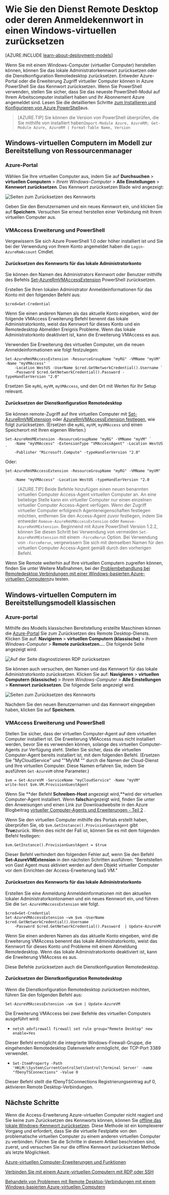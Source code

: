 <properties
    pageTitle="Setzen Sie das Kennwort oder die Remotedesktop-Konfiguration auf einen Windows-virtuellen | Microsoft Azure"
    description="Informationen Sie zum Zurücksetzen des Kennworts für ein Konto oder Remote Desktop Services auf einem Windows virtuellen Computer mit dem Azure-Portal oder Azure PowerShell."
    services="virtual-machines-windows"
    documentationCenter=""
    authors="iainfoulds"
    manager="timlt"
    editor=""
    tags="azure-resource-manager"/>

<tags
    ms.service="virtual-machines-windows"
    ms.workload="infrastructure-services"
    ms.tgt_pltfrm="vm-windows"
    ms.devlang="na"
    ms.topic="article"
    ms.date="09/01/2016"
    ms.author="iainfou"/>

# <a name="how-to-reset-the-remote-desktop-service-or-its-login-password-in-a-windows-vm"></a>Wie Sie den Dienst Remote Desktop oder deren Anmeldekennwort in einen Windows-virtuellen zurücksetzen

[AZURE.INCLUDE [learn-about-deployment-models](../../includes/learn-about-deployment-models-both-include.md)]

Wenn Sie mit einem Windows-Computer (virtueller Computer) herstellen können, können Sie das lokale Administratorkennwort zurücksetzen oder die Dienstkonfiguration Remotedesktop zurücksetzen. Entweder Azure-Portal oder die Erweiterung Zugriff virtueller Computer können in Azure PowerShell Sie das Kennwort zurücksetzen. Wenn Sie PowerShell verwenden, stellen Sie sicher, dass Sie das neueste PowerShell-Modul auf Ihrem Arbeitscomputer installiert haben und Ihr Abonnement Azure angemeldet sind. Lesen Sie die detaillierten Schritte [zum Installieren und Konfigurieren von Azure PowerShell](../powershell-install-configure.md)aus.

> [AZURE.TIP] Sie können die Version von PowerShell überprüfen, die Sie mithilfe von installiert haben`Import-Module Azure, AzureRM; Get-Module Azure, AzureRM | Format-Table Name, Version`

## <a name="windows-vms-in-resource-manager-deployment-model"></a>Windows-virtuellen Computern im Modell zur Bereitstellung von Ressourcenmanager

### <a name="azure-portal"></a>Azure-Portal
Wählen Sie Ihre virtuellen Computer aus, indem Sie auf **Durchsuchen** > **virtuellen Computern** > *Ihrem Windows-Computer* > **Alle Einstellungen** > **Kennwort zurücksetzen**. Das Kennwort zurücksetzen Blade wird angezeigt:

![Seiten zum Zurücksetzen des Kennworts](./media/virtual-machines-windows-reset-rdp/Portal-RM-PW-Reset-Windows.png)

Geben Sie den Benutzernamen und ein neues Kennwort ein, und klicken Sie auf **Speichern**. Versuchen Sie erneut herstellen einer Verbindung mit Ihrem virtuellen Computer aus.

### <a name="vmaccess-extension-and-powershell"></a>VMAccess Erweiterung und PowerShell

Vergewissern Sie sich Azure PowerShell 1.0 oder höher installiert ist und Sie bei der Verwendung von Ihrem Konto angemeldet haben die `Login-AzureRmAccount` Cmdlet.

#### <a name="reset-the-local-administrator-account-password"></a>**Zurücksetzen des Kennworts für das lokale Administratorkonto**

Sie können den Namen des Administrators Kennwort oder Benutzer mithilfe des Befehls [Set-AzureRmVMAccessExtension](https://msdn.microsoft.com/library/mt619447.aspx) PowerShell zurücksetzen.

Erstellen Sie Ihren lokalen Administrator Anmeldeinformationen für das Konto mit den folgenden Befehl aus:

    $cred=Get-Credential

Wenn Sie einen anderen Namen als das aktuelle Konto eingeben, wird der folgende VMAccess Erweiterung Befehl benennt das lokale Administratorkonto, weist das Kennwort für dieses Konto und ein Remotedesktop Abmelden Ereignis Probleme. Wenn das lokale Administratorkonto deaktiviert ist, kann die Erweiterung VMAccess es aus.

Verwenden Sie Erweiterung des virtuellen Computer, um die neuen Anmeldeinformationen wie folgt festzulegen:

    Set-AzureRmVMAccessExtension -ResourceGroupName "myRG" -VMName "myVM" -Name "myVMAccess" `
        -Location WestUS -UserName $cred.GetNetworkCredential().Username `
        -Password $cred.GetNetworkCredential().Password -typeHandlerVersion "2.0"


Ersetzen Sie `myRG`, `myVM`, `myVMAccess`, und den Ort mit Werten für Ihr Setup relevant.


#### <a name="reset-the-remote-desktop-service-configuration"></a>**Zurücksetzen der Dienstkonfiguration Remotedesktop**

Sie können remote-Zugriff auf Ihre virtuellen Computer mit [Set-AzureRmVMExtension](https://msdn.microsoft.com/library/mt603745.aspx) oder [AzureRmVMAccessExtension festlegen](https://msdn.microsoft.com/library/mt619447.aspx), wie folgt zurücksetzen. (Ersetzen die `myRG`, `myVM`, `myVMAccess` und einen Speicherort mit Ihren eigenen Werten.)

    Set-AzureRmVMExtension -ResourceGroupName "myRG" -VMName "myVM" `
        -Name "myVMAccess" -ExtensionType "VMAccessAgent" -Location WestUS `
        -Publisher "Microsoft.Compute" -typeHandlerVersion "2.0"

Oder:<br>

    Set-AzureRmVMAccessExtension -ResourceGroupName "myRG" -VMName "myVM" `
        -Name "myVMAccess" -Location WestUS -typeHandlerVersion "2.0


> [AZURE.TIP] Beide Befehle hinzufügen einen neuen benannten virtuellen Computer Access-Agent virtuellen Computer an. An eine beliebige Stelle kann ein virtueller Computer nur einen einzelnen virtueller Computer Access-Agent verfügen. Wenn der Zugriff virtueller Computer erfolgreich Agenteneigenschaften festlegen möchten, entfernen Sie den Access-Agent zuvor festlegen, indem Sie entweder `Remove-AzureRmVMAccessExtension` oder `Remove-AzureRmVMExtension`. Beginnend mit Azure PowerShell Version 1.2.2, können Sie diesen Schritt bei Verwendung von vermeiden `Set-AzureRmVMExtension` mit einem `-ForceRerun` Option. Bei Verwendung von `-ForceRerun`, vergewissern Sie sich mit demselben Namen für den virtuellen Computer Access-Agent gemäß durch den vorherigen Befehl.

Wenn Sie Remote weiterhin auf Ihre virtuellen Computern zugreifen können, finden Sie unter Weitere Maßnahmen, bei der [Problembehandlung bei Remotedesktop Verbindungen mit einer Windows-basierten Azure-virtuellen Computern](virtual-machines-windows-troubleshoot-rdp-connection.md)zu testen.


## <a name="windows-vms-in-the-classic-deployment-model"></a>Windows-virtuellen Computern im Bereitstellungsmodell klassischen

### <a name="azure-portal"></a>Azure-portal

Mithilfe des Modells klassischen Bereitstellung erstellte Maschinen können die [Azure-Portal](https://portal.azure.com) Sie zum Zurücksetzen des Remote Desktop-Diensts. Klicken Sie auf: **Navigieren** > **virtuellen Computern (klassische)** > *Ihrem Windows-Computer* > **Remote zurücksetzen...**. Die folgende Seite angezeigt wird.

![Auf der Seite diagnostizieren RDP zurücksetzen](./media/virtual-machines-windows-reset-rdp/Portal-RDP-Reset-Windows.png)

Sie können auch versuchen, den Namen und das Kennwort für das lokale Administratorkonto zurücksetzen. Klicken Sie auf: **Navigieren** > **virtuellen Computern (klassische)** > *Ihrem Windows-Computer* > **Alle Einstellungen** > **Kennwort zurücksetzen**. Die folgende Seite angezeigt wird.

![Seiten zum Zurücksetzen des Kennworts](./media/virtual-machines-windows-reset-rdp/Portal-PW-Reset-Windows.png)

Nachdem Sie den neuen Benutzernamen und das Kennwort eingegeben haben, klicken Sie auf **Speichern**.

### <a name="vmaccess-extension-and-powershell"></a>VMAccess Erweiterung und PowerShell

Stellen Sie sicher, dass der virtuellen Computer-Agent auf dem virtuellen Computer installiert ist. Die Erweiterung VMAccess muss nicht installiert werden, bevor Sie es verwenden können, solange des virtuellen Computer-Agents zur Verfügung steht. Stellen Sie sicher, dass die virtuellen Computer-Agent bereits installiert ist, mit dem folgenden Befehl. (Ersetzen Sie "MyCloudService" und ""MyVM "" durch die Namen der Cloud-Dienst und Ihre virtuellen Computer. Diese Namen erfahren Sie, indem Sie ausführen `Get-AzureVM` ohne Parameter.)

    $vm = Get-AzureVM -ServiceName "myCloudService" -Name "myVM"
    write-host $vm.VM.ProvisionGuestAgent

Wenn Sie **der Befehl **Schreiben-Host** angezeigt wird,**wird der virtuellen Computer-Agent installiert. Wenn **falsch**angezeigt wird, finden Sie unter den Anweisungen und einen Link zur Downloadwebsite in den Azure Blogbeitrag [virtueller Computer-Agents und Erweiterungen - Teil 2](http://go.microsoft.com/fwlink/p/?linkid=403947&clcid=0x409) .

Wenn Sie den virtuellen Computer mithilfe des Portals erstellt haben, überprüfen Sie, ob `$vm.GetInstance().ProvisionGuestAgent` gibt **True**zurück. Wenn dies nicht der Fall ist, können Sie es mit dem folgenden Befehl festlegen:

    $vm.GetInstance().ProvisionGuestAgent = $true

Dieser Befehl verhindert den folgenden Fehler auf, wenn Sie den Befehl **Set-AzureVMExtension** in den nächsten Schritten ausführen: "Bereitstellen von Gast Agent muss aktiviert werden auf dem Objekt virtueller Computer vor dem Einrichten der Access-Erweiterung IaaS VM."

#### <a name="reset-the-local-administrator-account-password"></a>**Zurücksetzen des Kennworts für das lokale Administratorkonto**

Erstellen Sie eine Anmeldung Anmeldeinformationen mit den aktuellen lokaler Administratorkontonamen und ein neues Kennwort ein, und führen Sie die `Set-AzureVMAccessExtension` wie folgt.

    $cred=Get-Credential
    Set-AzureVMAccessExtension –vm $vm -UserName $cred.GetNetworkCredential().Username `
        -Password $cred.GetNetworkCredential().Password  | Update-AzureVM

Wenn Sie einen anderen Namen als das aktuelle Konto eingeben, wird die Erweiterung VMAccess benennt das lokale Administratorkonto, weist das Kennwort für dieses Konto und Probleme mit einem Abmeldung Remotedesktop. Wenn das lokale Administratorkonto deaktiviert ist, kann die Erweiterung VMAccess es aus.

Diese Befehle zurücksetzen auch die Dienstkonfiguration Remotedesktop.

#### <a name="reset-the-remote-desktop-service-configuration"></a>**Zurücksetzen der Dienstkonfiguration Remotedesktop**

Wenn die Dienstkonfiguration Remotedesktop zurücksetzen möchten, führen Sie den folgenden Befehl aus:

    Set-AzureVMAccessExtension –vm $vm | Update-AzureVM

Die Erweiterung VMAccess bei zwei Befehle des virtuellen Computers ausgeführt wird:

- `netsh advfirewall firewall set rule group="Remote Desktop" new enable=Yes`

Dieser Befehl ermöglicht die integrierte Windows-Firewall-Gruppe, die eingehenden Remotedesktop Datenverkehr ermöglicht, der TCP-Port 3389 verwendet.

- `Set-ItemProperty -Path 'HKLM:\System\CurrentControlSet\Control\Terminal Server' -name "fDenyTSConnections" -Value 0`

Dieser Befehl stellt die fDenyTSConnections Registrierungseintrag auf 0, aktivieren Remote Desktop-Verbindungen.


## <a name="next-steps"></a>Nächste Schritte

Wenn die Access-Erweiterung Azure-virtuellen Computer nicht reagiert und Sie keine zum Zurücksetzen des Kennworts können, können Sie [offline das lokale Windows-Kennwort zurücksetzen](virtual-machines-windows-reset-local-password-without-agent.md). Diese Methode ist ein komplexerer Vorgang und erfordert, dass Sie die virtuelle Festplatte von den problematische virtuellen Computer zu einem anderen virtuellen Computer zu verbinden. Führen Sie die Schritte in diesem Artikel beschrieben sind, zuerst, und versuchen Sie nur die offline Kennwort zurücksetzen Methode als letzte Möglichkeit.

[Azure-virtuellen Computer-Erweiterungen und Funktionen](virtual-machines-windows-extensions-features.md)

[Verbinden Sie mit einem Azure-virtuellen Computern mit RDP oder SSH](http://msdn.microsoft.com/library/azure/dn535788.aspx)

[Behandeln von Problemen mit Remote Desktop-Verbindungen mit einem Windows-basierten Azure-virtuellen Computern](virtual-machines-windows-troubleshoot-rdp-connection.md)
